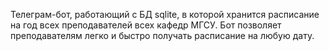Телеграм-бот, работающий с БД sqlite, в которой хранится расписание на год всех преподавателей всех кафедр МГСУ. Бот позволяет преподавателям легко и быстро получать расписание на любую дату.